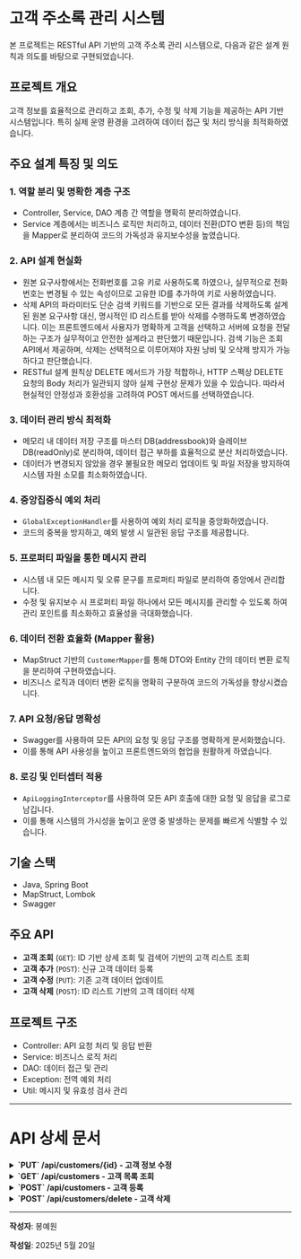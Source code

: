 # 고객 주소록 관리 시스템

본 프로젝트는 RESTful API 기반의 고객 주소록 관리 시스템으로, 다음과 같은 설계 원칙과 의도를 바탕으로 구현되었습니다.

## 프로젝트 개요

고객 정보를 효율적으로 관리하고 조회, 추가, 수정 및 삭제 기능을 제공하는 API 기반 시스템입니다. 특히 실제 운영 환경을 고려하여 데이터 접근 및 처리 방식을 최적화하였습니다.

## 주요 설계 특징 및 의도

### 1. 역할 분리 및 명확한 계층 구조

- Controller, Service, DAO 계층 간 역할을 명확히 분리하였습니다.
- Service 계층에서는 비즈니스 로직만 처리하고, 데이터 전환(DTO 변환 등)의 책임을 Mapper로 분리하여 코드의 가독성과 유지보수성을 높였습니다.

### 2. API 설계 현실화

- 원본 요구사항에서는 전화번호를 고유 키로 사용하도록 하였으나, 실무적으로 전화번호는 변경될 수 있는 속성이므로 고유한 ID를 추가하여 키로 사용하였습니다.
- 삭제 API의 파라미터도 단순 검색 키워드를 기반으로 모든 결과를 삭제하도록 설계된 원본 요구사항 대신, 명시적인 ID 리스트를 받아 삭제를 수행하도록 변경하였습니다. 이는 프론트엔드에서 사용자가 명확하게 고객을 선택하고 서버에 요청을 전달하는 구조가 실무적이고 안전한 설계라고 판단했기 때문입니다. 검색 기능은 조회 API에서 제공하며, 삭제는 선택적으로 이루어져야 자원 낭비 및 오삭제 방지가 가능하다고 판단했습니다.
- RESTful 설계 원칙상 DELETE 메서드가 가장 적합하나, HTTP 스펙상 DELETE 요청의 Body 처리가 일관되지 않아 실제 구현상 문제가 있을 수 있습니다. 따라서 현실적인 안정성과 호환성을 고려하여 POST 메서드를 선택하였습니다.

### 3. 데이터 관리 방식 최적화

- 메모리 내 데이터 저장 구조를 마스터 DB(addressbook)와 슬레이브 DB(readOnly)로 분리하여, 데이터 접근 부하를 효율적으로 분산 처리하였습니다.
- 데이터가 변경되지 않았을 경우 불필요한 메모리 업데이트 및 파일 저장을 방지하여 시스템 자원 소모를 최소화하였습니다.

### 4. 중앙집중식 예외 처리

- `GlobalExceptionHandler`를 사용하여 예외 처리 로직을 중앙화하였습니다.
- 코드의 중복을 방지하고, 예외 발생 시 일관된 응답 구조를 제공합니다.

### 5. 프로퍼티 파일을 통한 메시지 관리

- 시스템 내 모든 메시지 및 오류 문구를 프로퍼티 파일로 분리하여 중앙에서 관리합니다.
- 수정 및 유지보수 시 프로퍼티 파일 하나에서 모든 메시지를 관리할 수 있도록 하여 관리 포인트를 최소화하고 효율성을 극대화했습니다.

### 6. 데이터 전환 효율화 (Mapper 활용)

- MapStruct 기반의 `CustomerMapper`를 통해 DTO와 Entity 간의 데이터 변환 로직을 분리하여 구현하였습니다.
- 비즈니스 로직과 데이터 변환 로직을 명확히 구분하여 코드의 가독성을 향상시켰습니다.

### 7. API 요청/응답 명확성

- Swagger를 사용하여 모든 API의 요청 및 응답 구조를 명확하게 문서화했습니다.
- 이를 통해 API 사용성을 높이고 프론트엔드와의 협업을 원활하게 하였습니다.

### 8. 로깅 및 인터셉터 적용

- `ApiLoggingInterceptor`를 사용하여 모든 API 호출에 대한 요청 및 응답을 로그로 남깁니다.
- 이를 통해 시스템의 가시성을 높이고 운영 중 발생하는 문제를 빠르게 식별할 수 있습니다.

## 기술 스택

- Java, Spring Boot
- MapStruct, Lombok
- Swagger

## 주요 API

- **고객 조회** (`GET`): ID 기반 상세 조회 및 검색어 기반의 고객 리스트 조회
- **고객 추가** (`POST`): 신규 고객 데이터 등록
- **고객 수정** (`PUT`): 기존 고객 데이터 업데이트
- **고객 삭제** (`POST`): ID 리스트 기반의 고객 데이터 삭제

## 프로젝트 구조

- Controller: API 요청 처리 및 응답 반환
- Service: 비즈니스 로직 처리
- DAO: 데이터 접근 및 관리
- Exception: 전역 예외 처리
- Util: 메시지 및 유효성 검사 관리


---

# API 상세 문서

<details>
<summary><strong> `PUT` /api/customers/{id} - 고객 정보 수정</strong></summary>

## `PUT` /api/customers/{id}
**Summary:** 고객 정보 수정
**Description:** 고객 정보 수정 API  - since: 2024-05-20, 봉예원

### Parameters:
- `id` (path): `integer` 5
### Request Body:
- Content-Type: `application/json`
```json
{
  "address": "서울특별시 마포구",
  "phoneNumber": "010-1234-1234",
  "email": "gildong@testt.com",
  "name": "홍길동"
}
```
### Responses:
- **200**: 수정 성공
```json
{
  "before": {
    "id": 5,
    "address": "전라북도 남원시",
    "phoneNumber": "01000000003",
    "email": "sung@hyundai.com",
    "name": "성춘향",
    "idStr": "5"
  },
  "after": {
    "id": 5,
    "address": "서울특별시 마포구",
    "phoneNumber": "01012341234",
    "email": "gildong@testt.com",
    "name": "홍길동",
    "idStr": "5"
  }
}
```
- **400**: 입력값 오류
- **404**: 고객 없음
- **409**: 중복 오류

</details>

<details>
<summary><strong> `GET` /api/customers - 고객 목록 조회</strong></summary>

## `GET` /api/customers
**Summary:** 고객 목록 조회
**Description:** 검색/정렬 가능한 고객 정보 리스트 조회 API  - since: 2024-05-20, 봉예원

### Parameters:
- `reqDto` (query): 
```json
{
  "keyword": "01",
  "filter": "phoneNumber",
  "sortBy": "phoneNumber",
  "sortDir": "asc"
}
```
### Responses:
- **200**: 조회 성공
```json
{
  "count": 3,
  "customers": [
    {
      "id": 5,
      "address": "전라북도 남원시",
      "phoneNumber": "01000000003",
      "email": "sung@hyundai.com",
      "name": "성춘향",
      "idStr": "5"
    },
    {
      "id": 7,
      "address": "전라북도 남원시",
      "phoneNumber": "0100000004",
      "email": "lee3@hyundai.com",
      "name": "이몽룡",
      "idStr": "7"
    },
    {
      "id": 10,
      "address": "서울특별시 마포구",
      "phoneNumber": "01012301234",
      "email": "gildong@test.com",
      "name": "홍길동",
      "idStr": "10"
    }
  ]
}
```
- **400**: 입력값 오류

</details>

<details>
<summary><strong> `POST` /api/customers - 고객 등록</strong></summary>

## `POST` /api/customers
**Summary:** 고객 등록
**Description:** 고객 등록 API  - since: 2024-05-20, 봉예원

### Request Body:
- Content-Type: `application/json`
```json
{
  "address": "서울특별시 마포구",
  "phoneNumber": "010-1230-1234",
  "email": "gildong@test.com",
  "name": "홍길동"
}
```
### Responses:
- **201**: 등록 성공
  - Content-Type: `*/*`
```json
{
  "customer": {
    "id": 10,
    "address": "서울특별시 마포구",
    "phoneNumber": "01012301234",
    "email": "gildong@test.com",
    "name": "홍길동",
    "idStr": "10"
  }
}
```
- **400**: 입력값 오류
- **409**: 중복 오류

</details>

<details>
<summary><strong> `POST` /api/customers/delete - 고객 삭제</strong></summary>

## `POST` /api/customers/delete
**Summary:** 고객 정보 삭제
**Description:** 여러 고객 정보 삭제 API  - since: 2024-05-20, 봉예원

### Request Body:
- Content-Type: `application/json`
```json
[
  1,2,3
]
```
### Responses:
- **200**: 삭제 성공
  - Content-Type: `*/*`
```json
{
  "deletedCount": 3,
  "deletedCustomers": [
    {
      "id": 1,
      "address": "서울특별시 마포구",
      "phoneNumber": "01012341234",
      "email": "gildong@test.com",
      "name": "홍길동",
      "idStr": "1"
    },
    {
      "id": 2,
      "address": "경기도 성남시",
      "phoneNumber": "0100000001",
      "email": "lee@hyundai.com",
      "name": "이몽룡",
      "idStr": "2"
    },
    {
      "id": 3,
      "address": "강원도 강릉시",
      "phoneNumber": "01000000002",
      "email": "lee2@hyundai.com",
      "name": "이순신",
      "idStr": "3"
    }
  ]
}
```
- **400**: 입력값 오류
- **404**: 고객 없음

</details>

---

**작성자**: 봉예원

**작성일**: 2025년 5월 20일